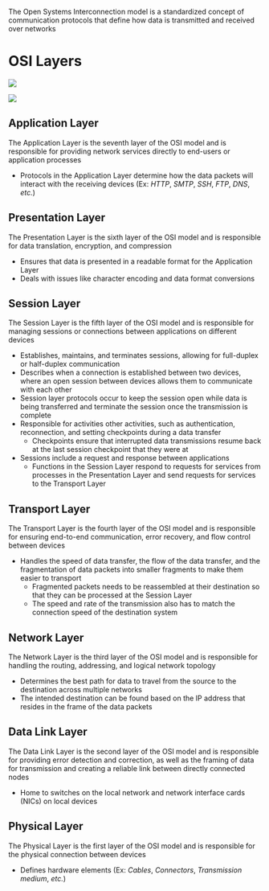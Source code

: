 The Open Systems Interconnection model is a standardized concept of communication protocols that define how data is transmitted and received over networks

# OSI Layers

![](https://github.com/JonmarCorpuz/SecondBrain/blob/main/Assets/1_17Zz6v0HWIzgiOzQYmO6lA.jpg)

![](https://github.com/JonmarCorpuz/SecondBrain/blob/main/Assets/OSI-7-layers.jpg)

## Application Layer

The Application Layer is the seventh layer of the OSI model and is responsible for providing network services directly to end-users or application processes

* Protocols in the Application Layer determine how the data packets will interact with the receiving devices (Ex: *HTTP*, *SMTP*, *SSH*, *FTP*, *DNS*, *etc.*) 

## Presentation Layer

The Presentation Layer is the sixth layer of the OSI model and is responsible for data translation, encryption, and compression

* Ensures that data is presented in a readable format for the Application Layer
* Deals with issues like character encoding and data format conversions

## Session Layer

The Session Layer is the fifth layer of the OSI model and is responsible for managing sessions or connections between applications on different devices

* Establishes, maintains, and terminates sessions, allowing for full-duplex or half-duplex communication
* Describes when a connection is established between two devices, where an open session between devices allows them to communicate with each other
* Session layer protocols occur to keep the session open while data is being transferred and terminate the session once the transmission is complete
* Responsible for activities other activities, such as authentication, reconnection, and setting checkpoints during a data transfer
	* Checkpoints ensure that interrupted data transmissions resume back at the last session checkpoint that they were at
* Sessions include a request and response between applications
	* Functions in the Session Layer respond to requests for services from processes in the Presentation Layer and send requests for services to the Transport Layer

## Transport Layer

The Transport Layer is the fourth layer of the OSI model and is responsible for ensuring end-to-end communication, error recovery, and flow control between devices

* Handles the speed of data transfer, the flow of the data transfer, and the fragmentation of data packets into smaller fragments to make them easier to transport
	* Fragmented packets needs to be reassembled at their destination so that they can be processed at the Session Layer
	* The speed and rate of the transmission also has to match the connection speed of the destination system

## Network Layer

The Network Layer is the third layer of the OSI model and is responsible for handling the routing, addressing, and logical network topology

* Determines the best path for data to travel from the source to the destination across multiple networks
* The intended destination can be found based on the IP address that resides in the frame of the data packets

## Data Link Layer

The Data Link Layer is the second layer of the OSI model and is responsible for providing error detection and correction, as well as the framing of data for transmission and creating a reliable link between directly connected nodes

* Home to switches on the local network and network interface cards (NICs) on local devices

## Physical Layer

The Physical Layer is the first layer of the OSI model and is responsible for the physical connection between devices

* Defines hardware elements (Ex: *Cables*, *Connectors*, *Transmission medium*, *etc.*)

